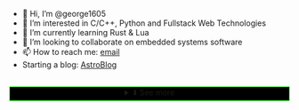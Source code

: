 
- 👋 Hi, I’m @george1605
- 👀 I’m interested in C/C++, Python and Fullstack Web Technologies
- 🌱 I’m currently learning Rust & Lua
- 💞️ I’m looking to collaborate on embedded systems software
- 📫 How to reach me: <a href="mailto:georgecord.liis@gmail.com">email</a>
- Starting a blog: <a href="astro-hack-eight.vercel.app">AstroBlog</a>
<br>
<center><details style="border:1px solid lime;background-color:black;">
  <summary>⬇️ See more</summary>
  - 📦 NPM Packages: <a href="https://www.npmjs.com/~restre-z">restre-z</a>
</details></center>
<!---
george1605/george1605 is a ✨ special ✨ repository because its `README.md` (this file) appears on your GitHub profile.
You can click the Preview link to take a look at your changes.
--->
